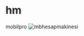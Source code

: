 # hm
mobilpro
![mbhesapmakinesi](https://user-images.githubusercontent.com/99871784/229108831-753c07e6-0560-4f37-b6bf-433e7d2dc9e9.png)
